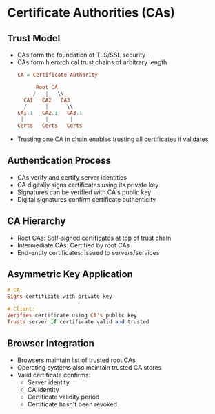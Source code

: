    # Certificate Authorities (CAs)
   
   ## Trust Model
   - CAs form the foundation of TLS/SSL security
   - CAs form hierarchical trust chains of arbitrary length
     ```Haskell
     CA = Certificate Authority
     
           Root CA
          /   |   \\
       CA1   CA2   CA3
       /      |      \\
     CA1.1   CA2.1   CA3.1
      |       |       |
     Certs   Certs   Certs
     ```
   - Trusting one CA in chain enables trusting all certificates it validates
   
   ## Authentication Process
   - CAs verify and certify server identities
   - CA digitally signs certificates using its private key
   - Signatures can be verified with CA's public key
   - Digital signatures confirm certificate authenticity
   
   ## CA Hierarchy
   - Root CAs: Self-signed certificates at top of trust chain
   - Intermediate CAs: Certified by root CAs
   - End-entity certificates: Issued to servers/services
   
   ## Asymmetric Key Application
   ```haskell
   # CA:
   Signs certificate with private key
   
   # Client:
   Verifies certificate using CA's public key
   Trusts server if certificate valid and trusted
   ```
   
   ## Browser Integration
   - Browsers maintain list of trusted root CAs
   - Operating systems also maintain trusted CA stores
   - Valid certificate confirms:
     - Server identity
     - CA identity
     - Certificate validity period
     - Certificate hasn't been revoked